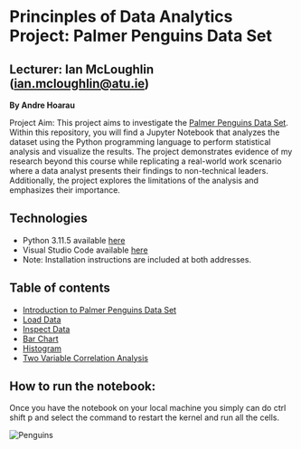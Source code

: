 # Princinples of Data Analytics Project: Palmer Penguins Data Set
## Lecturer: Ian McLoughlin (ian.mcloughlin@atu.ie)
**By Andre Hoarau**

Project Aim: This project aims to investigate the [Palmer Penguins Data Set](https://allisonhorst.github.io/palmerpenguins/). Within this repository, you will find a Jupyter Notebook that analyzes the dataset using the Python programming language to perform statistical analysis and visualize the results. The project demonstrates evidence of my research beyond this course while replicating a real-world work scenario where a data analyst presents their findings to non-technical leaders. Additionally, the project explores the limitations of the analysis and emphasizes their importance.

## Technologies
* Python 3.11.5 available [here](https://www.anaconda.com/download)
* Visual Studio Code available [here](https://code.visualstudio.com/)
* Note: Installation instructions are included at both addresses.

## Table of contents
- [Introduction to Palmer Penguins Data Set](#Palmer-Penguins-Introduction)
- [Load Data](#Load-Data)
- [Inspect Data](#Inspect-Data)
- [Bar Chart](#Bar-Chart)
- [Histogram](#Histogram)
- [Two Variable Correlation Analysis](#Two-Variable-Correlation-using-Seaborn)

## How to run the notebook:
Once you have the notebook on your local machine you simply can do ctrl shift p and select the command to restart the kernel and run all the cells.


































![Penguins](https://allisonhorst.github.io/palmerpenguins/reference/figures/lter_penguins.png)